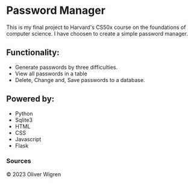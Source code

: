 # Password Manager

This is my final project to Harvard's CS50x course on the foundations of computer science. I have choosen to create a simple password manager.
<!--
### Video
Link to my video: http
-->
## Functionality:

- Generate passwords by three difficulties.
- View all passwords in a table
- Delete, Change and, Save passwords to a database.

## Powered by:

- Python
- Sqlite3
- HTML
- CSS
- Javascript
- Flask
  
### Sources





© 2023 Oliver Wigren
